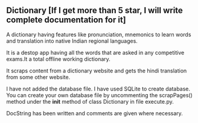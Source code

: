 ## Dictionary [If I get more than 5 star, I will write complete documentation for it]
A dictionary having features like pronunciation, mnemonics to learn words and translation into native Indian regional languages.<br>


It is a destop app having all the words that are asked in any competitive exams.It a total offline working dictionary.<br>

It scraps content from a dictionary website and gets the hindi translation from some other website.<br>

I have not added the database file. I have used SQLite to create database.
You can create your own database file by uncommenting the scrapPages() method under the __init__ method of class Dictionary in file execute.py.

DocString has been written and comments are given where necessary.

